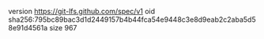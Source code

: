 version https://git-lfs.github.com/spec/v1
oid sha256:795bc89bac3d1d2449157b4b44fca54e9448c3e8d9eab2c2aba5d58e91d4561a
size 967
